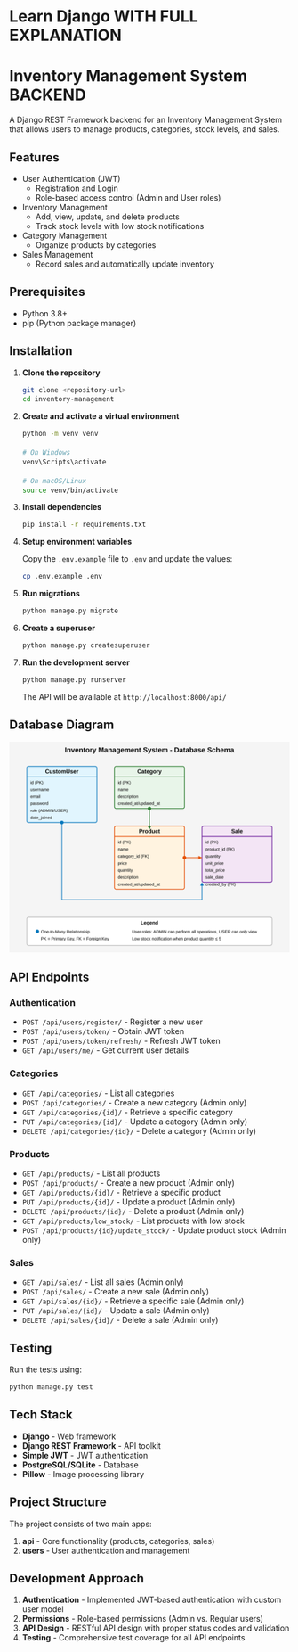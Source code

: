 # Learn Django WITH FULL EXPLANATION
# Inventory Management System BACKEND

A Django REST Framework backend for an Inventory Management System that allows users to manage products, categories, stock levels, and sales.

## Features

- User Authentication (JWT)
  - Registration and Login
  - Role-based access control (Admin and User roles)
- Inventory Management
  - Add, view, update, and delete products
  - Track stock levels with low stock notifications
- Category Management
  - Organize products by categories
- Sales Management
  - Record sales and automatically update inventory

## Prerequisites

- Python 3.8+
- pip (Python package manager)

## Installation

1. **Clone the repository**

   ```bash
   git clone <repository-url>
   cd inventory-management
   ```

2. **Create and activate a virtual environment**

   ```bash
   python -m venv venv
   
   # On Windows
   venv\Scripts\activate
   
   # On macOS/Linux
   source venv/bin/activate
   ```

3. **Install dependencies**

   ```bash
   pip install -r requirements.txt
   ```

4. **Setup environment variables**

   Copy the `.env.example` file to `.env` and update the values:

   ```bash
   cp .env.example .env
   ```

5. **Run migrations**

   ```bash
   python manage.py migrate
   ```

6. **Create a superuser**

   ```bash
   python manage.py createsuperuser
   ```

7. **Run the development server**

   ```bash
   python manage.py runserver
   ```

   The API will be available at `http://localhost:8000/api/`


## Database Diagram

![Database Schema](./docs/db_diagram.svg)


## API Endpoints

### Authentication

- `POST /api/users/register/` - Register a new user
- `POST /api/users/token/` - Obtain JWT token
- `POST /api/users/token/refresh/` - Refresh JWT token
- `GET /api/users/me/` - Get current user details

### Categories

- `GET /api/categories/` - List all categories
- `POST /api/categories/` - Create a new category (Admin only)
- `GET /api/categories/{id}/` - Retrieve a specific category
- `PUT /api/categories/{id}/` - Update a category (Admin only)
- `DELETE /api/categories/{id}/` - Delete a category (Admin only)

### Products

- `GET /api/products/` - List all products
- `POST /api/products/` - Create a new product (Admin only)
- `GET /api/products/{id}/` - Retrieve a specific product
- `PUT /api/products/{id}/` - Update a product (Admin only)
- `DELETE /api/products/{id}/` - Delete a product (Admin only)
- `GET /api/products/low_stock/` - List products with low stock
- `POST /api/products/{id}/update_stock/` - Update product stock (Admin only)

### Sales

- `GET /api/sales/` - List all sales (Admin only)
- `POST /api/sales/` - Create a new sale (Admin only)
- `GET /api/sales/{id}/` - Retrieve a specific sale (Admin only)
- `PUT /api/sales/{id}/` - Update a sale (Admin only)
- `DELETE /api/sales/{id}/` - Delete a sale (Admin only)

## Testing

Run the tests using:

```bash
python manage.py test
```


## Tech Stack

- **Django** - Web framework
- **Django REST Framework** - API toolkit
- **Simple JWT** - JWT authentication
- **PostgreSQL/SQLite** - Database
- **Pillow** - Image processing library

## Project Structure

The project consists of two main apps:

1. **api** - Core functionality (products, categories, sales)
2. **users** - User authentication and management

## Development Approach

1. **Authentication** - Implemented JWT-based authentication with custom user model
2. **Permissions** - Role-based permissions (Admin vs. Regular users)
3. **API Design** - RESTful API design with proper status codes and validation
4. **Testing** - Comprehensive test coverage for all API endpoints

